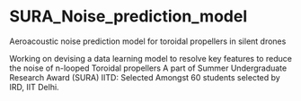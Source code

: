 # SURA_Noise_prediction_model
Aeroacoustic noise prediction model for toroidal propellers in silent drones

Working on devising a data learning model to resolve key features to reduce the noise of n-looped Toroidal propellers
A part of Summer Undergraduate Research Award (SURA) IITD: Selected Amongst 60 students selected by IRD, IIT Delhi. 
